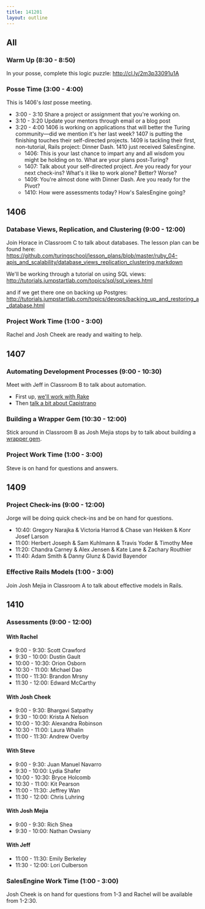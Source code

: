 ```yaml
---
title: 141201
layout: outline
---
```


## All

### Warm Up (8:30 - 8:50)

In your posse, complete this logic puzzle: http://cl.ly/2m3p33091u1A

### Posse Time (3:00 - 4:00)

This is 1406's *last* posse meeting.

* 3:00 - 3:10 Share a project or assignment that you're working on.
* 3:10 - 3:20 Update your mentors through email or a blog post
* 3:20 - 4:00 1406 is working on applications that will better the Turing community—did we mention it's her last week? 1407 is putting the finishing touches their self-directed projects. 1409 is tackling their first, non-tutorial, Rails project: Dinner Dash. 1410 just received SalesEngine.
  * 1406: This is your last chance to impart any and all wisdom you might be holding on to. What are your plans post-Turing?
  * 1407: Talk about your self-directed project. Are you ready for your next check-ins? What's it like to work alone? Better? Worse?
  * 1409: You're almost done with Dinner Dash. Are you ready for the Pivot?
  * 1410: How were assessments today? How's SalesEngine going?

## 1406

### Database Views, Replication, and Clustering (9:00 - 12:00)

Join Horace in Classroom C to talk about databases. The lesson plan can be found here: https://github.com/turingschool/lesson_plans/blob/master/ruby_04-apis_and_scalability/database_views_replication_clustering.markdown

We'll be working through a tutorial on using SQL views: http://tutorials.jumpstartlab.com/topics/sql/sql_views.html

and if we get there one on backing up Postgres: http://tutorials.jumpstartlab.com/topics/devops/backing_up_and_restoring_a_database.html

### Project Work Time (1:00 - 3:00)

Rachel and Josh Cheek are ready and waiting to help.

## 1407

### Automating Development Processes (9:00 - 10:30)

Meet with Jeff in Classroom B to talk about automation.

* First up, [we'll work with Rake](http://tutorials.jumpstartlab.com/topics/systems/automation.html)
* Then [talk a bit about Capistrano](http://tutorials.jumpstartlab.com/topics/deploying_with_capistrano.html)

### Building a Wrapper Gem (10:30 - 12:00)

Stick around in Classroom B as Josh Mejia stops by to talk about building a [wrapper gem](https://github.com/turingschool/lesson_plans/blob/master/ruby_04-apis_and_scalability/writing_a_wrapper_gem.markdown).

### Project Work Time (1:00 - 3:00)

Steve is on hand for questions and answers.

## 1409

### Project Check-ins (9:00 - 12:00)

Jorge will be doing quick check-ins and be on hand for questions.

* 10:40: Gregory Narajka & Victoria Harrod & Chase van Hekken & Konr Josef Larson
* 11:00: Herbert Joseph & Sam Kuhlmann & Travis Yoder & Timothy Mee
* 11:20: Chandra Carney & Alex Jensen & Kate Lane & Zachary Routhier
* 11:40: Adam Smith & Danny Glunz & David Bayendor

### Effective Rails Models (1:00 - 3:00)

Join Josh Mejia in Classroom A to talk about effective models in Rails.

## 1410

### Assessments (9:00 - 12:00)

#### With Rachel

* 9:00 - 9:30: Scott Crawford
* 9:30 - 10:00: Dustin Gault
* 10:00 - 10:30: Orion Osborn
* 10:30 - 11:00: Michael Dao
* 11:00 - 11:30: Brandon Mrsny
* 11:30 - 12:00: Edward McCarthy

#### With Josh Cheek

* 9:00 - 9:30: Bhargavi Satpathy
* 9:30 - 10:00: Krista A Nelson
* 10:00 - 10:30: Alexandra Robinson
* 10:30 - 11:00: Laura Whalin
* 11:00 - 11:30: Andrew Overby

#### With Steve

* 9:00 - 9:30: Juan Manuel Navarro
* 9:30 - 10:00: Lydia Shafer
* 10:00 - 10:30: Bryce Holcomb
* 10:30 - 11:00: Kit Pearson
* 11:00 - 11:30: Jeffrey Wan
* 11:30 - 12:00: Chris Luhring

#### With Josh Mejia

* 9:00 - 9:30: Rich Shea
* 9:30 - 10:00: Nathan Owsiany

#### With Jeff

* 11:00 - 11:30: Emily Berkeley
* 11:30 - 12:00: Lori Culberson

### SalesEngine Work Time (1:00 - 3:00)

Josh Cheek is on hand for questions from 1-3 and Rachel will be available from 1-2:30. 
